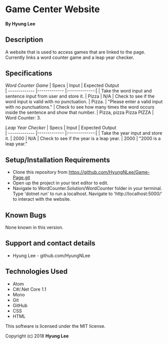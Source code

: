 # Game Center Website

#### By Hyung Lee

## Description

A website that is used to access games that are linked to the page. Currently links a word counter game and a leap year checker.

## Specifications

*Word Counter Game*
| Specs    |  Input | Expected Output    
| ------------- |------------- |:-------------:|
| Take the word input and sentence input from user and store it. | Pizza | N/A
| Check to see if the word input is valid with no punctuation. | Pizza. | "Please enter a valid input with no punctuations."
| Check to see how many times the word occurs inside the sentence and show that number. | Pizza, pizza Pizza PIZZA | Word Counter: 3.

*Leap Year Checker*
| Specs    |  Input | Expected Output    
| ------------- |------------- |:-------------:|
| Take the year input and store it. | 2000 | N/A
| Check to see if the year is a leap year. | 2000 | "2000 is a leap year."


## Setup/Installation Requirements

  - Clone this repository from https://github.com/HyungNLee/Game-Page.git
  - Open up the project in your text editor to edit.
  - Navigate to WordCounter.Solution/WordCounter folder in your terminal. Type 'dotnet run' to run a localhost. Navigate to 'http://localhost:5000/' to interact with the website.

## Known Bugs

None known in this version.

## Support and contact details

  - Hyung Lee - github.com/HyungNLee

## Technologies Used

  - Atom
  - C#/.Net Core 1.1
  - Mono
  - Git
  - GitHub
  - CSS
  - HTML
  
This software is licensed under the MIT license.

Copyright (c) 2018 **Hyung Lee**
